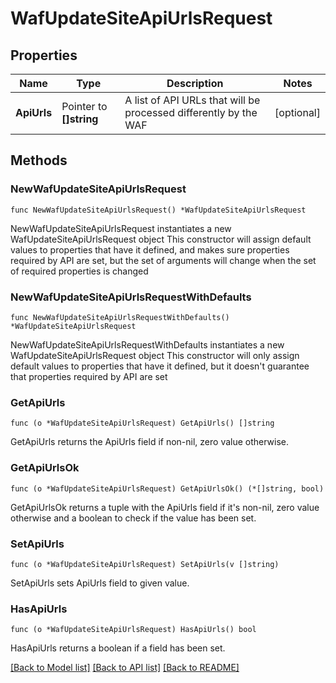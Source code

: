# WafUpdateSiteApiUrlsRequest

## Properties

Name | Type | Description | Notes
------------ | ------------- | ------------- | -------------
**ApiUrls** | Pointer to **[]string** | A list of API URLs that will be processed differently by the WAF | [optional] 

## Methods

### NewWafUpdateSiteApiUrlsRequest

`func NewWafUpdateSiteApiUrlsRequest() *WafUpdateSiteApiUrlsRequest`

NewWafUpdateSiteApiUrlsRequest instantiates a new WafUpdateSiteApiUrlsRequest object
This constructor will assign default values to properties that have it defined,
and makes sure properties required by API are set, but the set of arguments
will change when the set of required properties is changed

### NewWafUpdateSiteApiUrlsRequestWithDefaults

`func NewWafUpdateSiteApiUrlsRequestWithDefaults() *WafUpdateSiteApiUrlsRequest`

NewWafUpdateSiteApiUrlsRequestWithDefaults instantiates a new WafUpdateSiteApiUrlsRequest object
This constructor will only assign default values to properties that have it defined,
but it doesn't guarantee that properties required by API are set

### GetApiUrls

`func (o *WafUpdateSiteApiUrlsRequest) GetApiUrls() []string`

GetApiUrls returns the ApiUrls field if non-nil, zero value otherwise.

### GetApiUrlsOk

`func (o *WafUpdateSiteApiUrlsRequest) GetApiUrlsOk() (*[]string, bool)`

GetApiUrlsOk returns a tuple with the ApiUrls field if it's non-nil, zero value otherwise
and a boolean to check if the value has been set.

### SetApiUrls

`func (o *WafUpdateSiteApiUrlsRequest) SetApiUrls(v []string)`

SetApiUrls sets ApiUrls field to given value.

### HasApiUrls

`func (o *WafUpdateSiteApiUrlsRequest) HasApiUrls() bool`

HasApiUrls returns a boolean if a field has been set.


[[Back to Model list]](../README.md#documentation-for-models) [[Back to API list]](../README.md#documentation-for-api-endpoints) [[Back to README]](../README.md)


